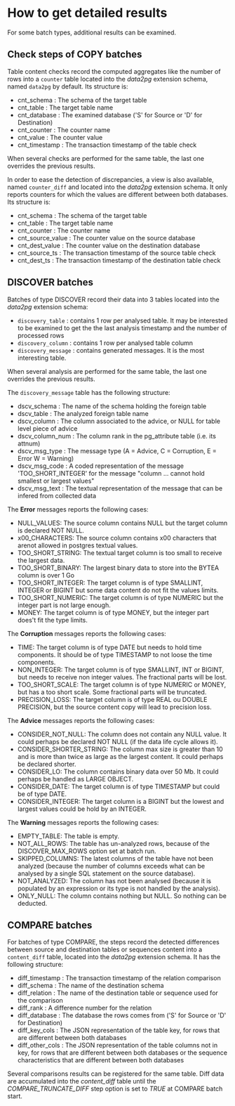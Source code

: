 # How to get detailed results

For some batch types, additional results can be examined.

## Check steps of COPY batches

Table content checks record the computed aggregates like the number of rows into a `counter` table located into the *data2pg* extension schema, named `data2pg` by default. Its structure is:

   * cnt_schema             : The schema of the target table
   * cnt_table              : The target table name
   * cnt_database           : The examined database ('S' for Source or 'D' for Destination)
   * cnt_counter            : The counter name
   * cnt_value              : The counter value
   * cnt_timestamp          : The transaction timestamp of the table check

When several checks are performed for the same table, the last one overrides the previous results.

In order to ease the detection of discrepancies, a view is also available, named `counter_diff` and located into the *data2pg* extension schema. It only reports counters for which the values are different between both databases. Its structure is:

   * cnt_schema             : The schema of the target table
   * cnt_table              : The target table name
   * cnt_counter            : The counter name
   * cnt_source_value       : The counter value on the source database
   * cnt_dest_value         : The counter value on the destination database
   * cnt_source_ts          : The transaction timestamp of the source table check
   * cnt_dest_ts            : The transaction timestamp of the destination table check

## DISCOVER batches

Batches of type DISCOVER record their data into 3 tables located into the *data2pg* extension schema:

   * `discovery_table`      : contains 1 row per analysed table. It may be interested to be examined to get the the last analysis timestamp and the number of processed rows
   * `discovery_column`     : contains 1 row per analysed table column
   * `discovery_message`    : contains generated messages. It is the most interesting table.

When several analysis are performed for the same table, the last one overrides the previous results.

The `discovery_message` table has the following structure:

   * dscv_schema            : The name of the schema holding the foreign table
   * dscv_table             : The analyzed foreign table name
   * dscv_column            : The column associated to the advice, or NULL for table level piece of advice
   * dscv_column_num        : The column rank in the pg_attribute table (i.e. its attnum)
   * dscv_msg_type          : The message type (A = Advice, C = Corruption, E = Error W = Warning)
   * dscv_msg_code          : A coded representation of the message 'TOO_SHORT_INTEGER' for the message "column ... cannot hold smallest or largest values"
   * dscv_msg_text          : The textual representation of the message that can be infered from collected data

The **Error** messages reports the following cases:

   * NULL_VALUES: The source column contains NULL but the target column is declared NOT NULL.
   * x00_CHARACTERS: The source column contains x00 characters that arenot allowed in postgres textual values.
   * TOO_SHORT_STRING: The textual target column is too small to receive the largest data.
   * TOO_SHORT_BINARY: The largest binary data to store into the BYTEA column is over 1 Go
   * TOO_SHORT_INTEGER: The target column is of type SMALLINT, INTEGER or BIGINT but some data content do not fit the values limits.
   * TOO_SHORT_NUMERIC: The target column is of type NUMERIC but the integer part is not large enough.
   * MONEY: The target column is of type MONEY, but the integer part does't fit the type limits.

The **Corruption** messages reports the following cases:

   * TIME: The target column is of type DATE but needs to hold time components. It should be of type TIMESTAMP to not loose the time components.
   * NON_INTEGER: The target column is of type SMALLINT, INT or BIGINT, but needs to receive non integer values. The fractional parts will be lost.
   * TOO_SHORT_SCALE: The target column is of type NUMERIC or MONEY, but has a too short scale. Some fractional parts will be truncated.
   * PRECISION_LOSS: The target column is of type REAL ou DOUBLE PRECISION, but the source content copy will lead to precision loss.

The **Advice** messages reports the following cases:

   * CONSIDER_NOT_NULL: The column does not contain any NULL value. It could perhaps be declared NOT NULL (if the data life cycle allows it).
   * CONSIDER_SHORTER_STRING: The column max size is greater than 10 and is more than twice as large as the largest content. It could perhaps be declared shorter.
   * CONSIDER_LO: The column contains binary data over 50 Mb. It could perhaps be handled as LARGE OBJECT.
   * CONSIDER_DATE: The target column is of type TIMESTAMP but could be of type DATE.
   * CONSIDER_INTEGER: The target column is a BIGINT but the lowest and largest values could be hold by an INTEGER.

The **Warning** messages reports the following cases:

   * EMPTY_TABLE: The table is empty.
   * NOT_ALL_ROWS: The table has un-analyzed rows, because of the DISCOVER_MAX_ROWS option set at batch run.
   * SKIPPED_COLUMNS: The latest columns of the table have not been analyzed (because the number of columns exceeds what can be analysed by a single SQL statement on the source database).
   * NOT_ANALYZED: The column has not been analysed (because it is populated by an expression or its type is not handled by the analysis).
   * ONLY_NULL: The column contains nothing but NULL. So nothing can be deducted.

## COMPARE batches

For batches of type COMPARE, the steps record the detected differences between source and destination tables or sequences content into a `content_diff` table, located into the *data2pg* extension schema.  It has the following structure:

   * diff_timestamp          : The transaction timestamp of the relation comparison
   * diff_schema             : The name of the destination schema
   * diff_relation           : The name of the destination table or sequence used for the comparison
   * diff_rank               : A difference number for the relation
   * diff_database           : The database the rows comes from ('S' for Source or 'D' for Destination)
   * diff_key_cols           : The JSON representation of the table key, for rows that are different between both databases
   * diff_other_cols         : The JSON representation of the table columns not in key, for rows that are different between both databases or the sequence characteristics that are different between both databases

Several comparisons results can be registered for the same table. Diff data are accumulated into the *content_diff* table until the *COMPARE_TRUNCATE_DIFF* step option is set to *TRUE* at COMPARE batch start.
